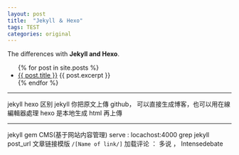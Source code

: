 ```yaml
---
layout: post
title:  "Jekyll ＆ Hexo" 
tags: TEST
categories: original
---
```


The differences with **Jekyll and Hexo**.

<ul>
  {% for post in site.posts %}
    <li>
      <a href="{{ post.url }}">{{ post.title }}</a>
      {{ post.excerpt }}
    </li>
  {% endfor %}
</ul>


----------

jekyll hexo 区别
jekyll 你把原文上傳 github， 可以直接生成博客，也可以用在線編輯器處理 
hexo 是本地生成 html 再上傳

----------

jekyll gem 
CMS(基于网站内容管理)
serve : locachost:4000
grep jekyll
post_url 文章链接模版 `/[Name of link/]`
加载评论 ： 多说 ， Intensedebate 